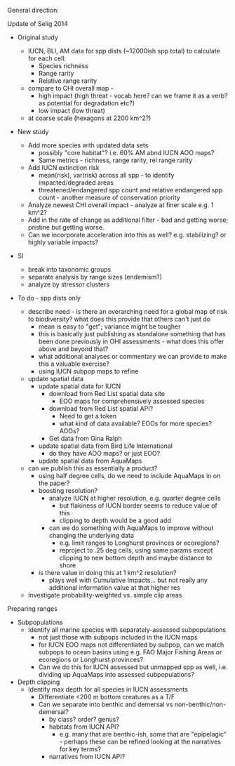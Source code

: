 General direction:

Update of Selig 2014

- Original study
    - IUCN, BLI, AM data for spp dists (~12000ish spp total) to calculate for each cell:
        - Species richness
        - Range rarity
        - Relative range rarity
    - compare to CHI overall map - 
        - high impact (high threat - vocab here? can we frame it as a verb?  as potential for degradation etc?)
        - low impact  (low threat)
    - at coarse scale (hexagons at 2200 km^2?)
- New study
    - Add more species with updated data sets
        - possibly "core habitat"? i.e. 60% AM abnd IUCN AOO maps?
        - Same metrics - richness, range rarity, rel range rarity
    - Add IUCN extinction risk
        - mean(risk), var(risk) across all spp - to identify impacted/degraded areas
        - threatened/endangered spp count and relative endangered spp count - another measure of conservation priority
    - Analyze newest CHI overall impact - analyze at finer scale e.g. 1 km^2?
    - Add in the rate of change as additional filter - bad and getting worse; pristine but getting worse.
    - Can we incorporate acceleration into this as well? e.g. stabilizing?  or highly variable impacts?
- SI
    - break into taxonomic groups
    - separate analysis by range sizes (endemism?)
    - analyze by stressor clusters
    
    
    
- To do - spp dists only
    - describe need - is there an overarching need for a global map of risk 
      to biodiversity? what does this provide that others can't just do
        - mean is easy to "get"; variance might be tougher
        - this is basically just publishing as standalone something that has
          been done previously in OHI assessments - what does this offer
          above and beyond that?
        - what additional analyses or commentary we can provide to make this
          a valuable exercise?
        - using IUCN subpop maps to refine
    - update spatial data
        - update spatial data for IUCN
            - download from Red List spatial data site 
                - EOO maps for comprehensively assessed species
            - download from Red List spatial API? 
                - Need to get a token
                - what kind of data available? EOOs for more species? AOOs?
            - Get data from Gina Ralph
        - update spatial data from Bird Life International
            - do they have AOO maps? or just EOO?
        - update spatial data from AquaMaps
    - can we publish this as essentially a product?
        - using half degree cells, do we need to include AquaMaps in on the paper?
        - boosting resolution?
            - analyze IUCN at higher resolution, e.g. quarter degree cells
                - but flakiness of IUCN border seems to reduce value of this
                - clipping to depth would be a good add
            - can we do something with AquaMaps to improve without changing
              the underlying data
                - e.g. limit ranges to Longhurst provinces or ecoregions?
                - reproject to .25 deg cells, using same params except 
                  clipping to new bottom depth and maybe distance to shore
        - is there value in doing this at 1 km^2 resolution?
            - plays well with Cumulative Impacts... but not really any
              additional information value at that higher res
    - Investigate probability-weighted vs. simple clip areas
    

Preparing ranges
- Subpopulations
    - Identify all marine species with separately-assessed subpopulations
        - not just those with subpops included in the IUCN maps
        - for IUCN EOO maps not differentiated by subpop, can we match
          subpops to ocean basins using e.g. FAO Major Fishing Areas or
          ecoregions or Longhurst provinces?
        - Can we do this for IUCN assessed but unmapped spp as well, i.e.
          dividing up AquaMaps into assessed subpopulations?
- Depth clipping
    - Identify max depth for all species in IUCN assessments
        - Differentiate <200 m bottom creatures as a T/F
        - Can we separate into benthic and demersal vs non-benthic/non-demersal?
            - by class? order? genus?
            - habitats from IUCN API?
                - e.g. many that are benthic-ish, some that are "epipelagic" -
                  perhaps these can be refined looking at the narratives for
                  key terms?
            - narratives from IUCN API?
    
    
